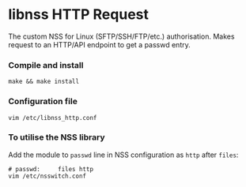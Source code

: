 # libnss HTTP Request

The custom NSS for Linux (SFTP/SSH/FTP/etc.) authorisation. Makes request to an HTTP/API endpoint to get a passwd entry. 

### Compile and install
```shell
make && make install
```

### Configuration file
```shell
vim /etc/libnss_http.conf
```

### To utilise the NSS library
Add the module to `passwd` line in NSS configuration as `http` after `files`:
```shell
# passwd:     files http
vim /etc/nsswitch.conf
```
